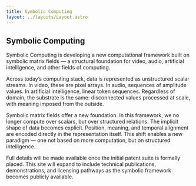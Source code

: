 ```yaml
---
title: Symbolic Computing
layout: ../layouts/Layout.astro
---
```


## Symbolic Computing

Symbolic Computing is developing a new computational framework built on symbolic matrix fields — a structural foundation for video, audio, artificial intelligence, and other fields of computing.

Across today’s computing stack, data is represented as unstructured scalar streams. In video, these are pixel arrays. In audio, sequences of amplitude values. In artificial intelligence, linear token sequences. Regardless of domain, the substrate is the same: disconnected values processed at scale, with meaning imposed from the outside.

Symbolic matrix fields offer a new foundation. In this framework, we no longer compute over scalars, but over structured relations. The implicit shape of data becomes explicit. Position, meaning, and temporal alignment are encoded directly in the representation itself. This shift enables a new paradigm — one not based on more computation, but on structured intelligence.

Full details will be made available once the initial patent suite is formally placed. This site will expand to include technical publications, demonstrations, and licensing pathways as the symbolic framework becomes publicly available.


